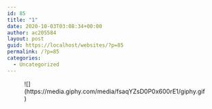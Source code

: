 ```yaml
---
id: 85
title: "1"
date: 2020-10-03T03:08:34+00:00
author: ac205584
layout: post
guid: https://localhost/websites/?p=85
permalink: /?p=85
categories:
  - Uncategorized
---
```

<figure class="wp-block-image size-large">![](https://media.giphy.com/media/fsaqYZsD0P0x600rE1/giphy.gif)</figure>